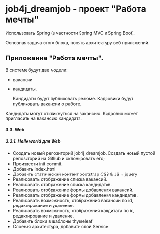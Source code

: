 # job4j_dreamjob - проект "Работа мечты"

Использовать Spring (в частности Spring MVC и Spring Boot).

Основная задача этого блока, понять архитектуру веб приложений.

## Приложение "Работа мечты".

В системе будут две модели:

- вакансии
- кандидаты.

  Кандидаты будут публиковать резюме. Кадровики будут публиковать вакансии о работе.

Кандидаты могут откликнуться на вакансию. Кадровик может пригласить на вакансию кандидата.

#### 3.3. Web

##### 3.3.1. Hello world для Web

- Создать новый репозиторий job4j_dreamjob. Создать новый пустой репозиторий на Github и склонировать его;
- Произвести init commit.
- Добавить index.html
- Добавить статический контент bootstrap CSS & JS + jquery
- Реализовать отображение списка вакансий.
- Реализовать отображение списка кандидатов.
- Реализовать отображение формы добавления вакансий.
- Реализовать отображение формы добавления кандидатов.
- Реализовать возможность, отображения вакансии по id, редактирование и удаление.
- Реализовать возможность, отображения кандитата по id, редактирование и удаление.
- Добавить блоки в шаблоны thymeleaf
- Слоеная архитектура, добавить слой Service
